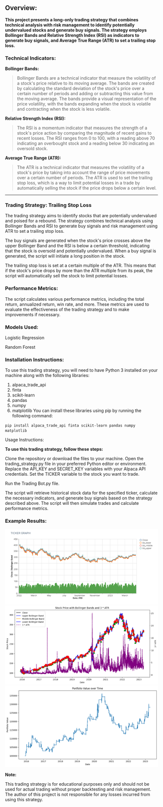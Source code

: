 ## Overview:

**This project presents a long-only trading strategy that combines technical analysis with risk management to identify potentially undervalued stocks and generate buy signals. The strategy employs Bollinger Bands and Relative Strength Index (RSI) as indicators to generate buy signals, and Average True Range (ATR) to set a trailing stop loss.** 

### Technical Indicators:

**Bollinger Bands:**

> Bollinger Bands are a technical indicator that measure the volatility of a stock's price relative to its moving average. The bands are created by calculating the standard deviation of the stock's price over a certain number of periods and adding or subtracting this value from the moving average. The bands provide a visual representation of the price volatility, with the bands expanding when the stock is volatile and contracting when the stock is less volatile.

**Relative Strength Index (RSI):**

> The RSI is a momentum indicator that measures the strength of a stock's price action by comparing the magnitude of recent gains to recent losses. The RSI ranges from 0 to 100, with a reading above 70 indicating an overbought stock and a reading below 30 indicating an oversold stock.

**Average True Range (ATR):**

> The ATR is a technical indicator that measures the volatility of a stock's price by taking into account the range of price movements over a certain number of periods. The ATR is used to set the trailing stop loss, which is a way to limit potential losses in a trade by automatically selling the stock if the price drops below a certain level.
---
### Trading Strategy: Trailing Stop Loss

The trading strategy aims to identify stocks that are potentially undervalued and poised for a rebound. The strategy combines technical analysis using Bollinger Bands and RSI to generate buy signals and risk management using ATR to set a trailing stop loss.

The buy signals are generated when the stock's price crosses above the upper Bollinger Band and the RSI is below a certain threshold, indicating that the stock is oversold and potentially undervalued. When a buy signal is generated, the script will initiate a long position in the stock.

The trailing stop loss is set at a certain multiple of the ATR. This means that if the stock's price drops by more than the ATR multiple from its peak, the script will automatically sell the stock to limit potential losses.

### Performance Metrics:

The script calculates various performance metrics, including the total return, annualized return, win rate, and more. These metrics are used to evaluate the effectiveness of the trading strategy and to make improvements if necessary.

### Models Used:
Logistic Regression

Random Forest

### Installation Instructions:

 To use this trading strategy, you will need to have Python 3 installed on your machine along with the following libraries:

1. alpaca_trade_api
2. finta
3. scikit-learn
4. pandas
5. numpy
6. matplotlib
You can install these libraries using pip by running the following command:

`pip install alpaca_trade_api finta scikit-learn pandas numpy matplotlib`

Usage Instructions:

**To use this trading strategy, follow these steps:**

Clone the repository or download the files to your machine.
Open the trading_strategy.py file in your preferred Python editor or environment.
Replace the API_KEY and SECRET_KEY variables with your Alpaca API credentials.
Set the TICKER variable to the stock you want to trade.

Run the Trading Bot.py file.

The script will retrieve historical stock data for the specified ticker, calculate the necessary indicators, and generate buy signals based on the strategy described above. The script will then simulate trades and calculate performance metrics.

### Example Results:
![](https://raw.githubusercontent.com/masterhsiao/Project_2/main/Pictures/project2_2_720.png)
![](https://raw.githubusercontent.com/masterhsiao/Project_2/main/Pictures/project2_1_720.png)
![](https://raw.githubusercontent.com/masterhsiao/Project_2/main/Pictures/Portfolio.png)

 **Note:**

This trading strategy is for educational purposes only and should not be used for actual trading without proper backtesting and risk management. The author of this project is not responsible for any losses incurred from using this strategy.
